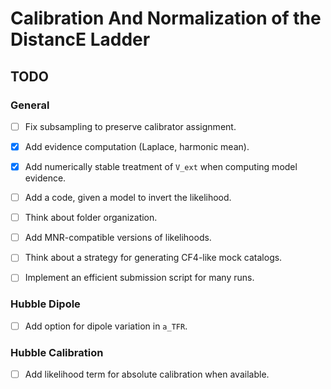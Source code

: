 # Calibration And Normalization of the DistancE Ladder


## TODO

### General
- [ ] Fix subsampling to preserve calibrator assignment.
- [x] Add evidence computation (Laplace, harmonic mean).
- [x] Add numerically stable treatment of `V_ext` when computing model evidence.
- [ ] Add a code, given a model to invert the likelihood.

- [ ] Think about folder organization.
- [ ] Add MNR-compatible versions of likelihoods.
- [ ] Think about a strategy for generating CF4-like mock catalogs.
- [ ] Implement an efficient submission script for many runs.

### Hubble Dipole
- [ ] Add option for dipole variation in `a_TFR`.

### Hubble Calibration
- [ ] Add likelihood term for absolute calibration when available.

